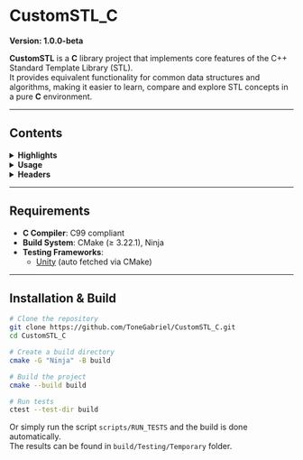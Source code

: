 # CustomSTL_C

**Version: 1.0.0-beta**

**CustomSTL** is a **C** library project that implements core features of the C++ Standard Template Library (STL).  
It provides equivalent functionality for common data structures and algorithms, making it easier to learn, compare and explore STL concepts in a pure **C** environment.

---

## Contents

<details>
<summary><b>Highlights</b></summary>

- Custom STL containers and algorithms have similar functionality to the ones provided by C++ STL standard library.
- Fully type-safe – Templates ensure strict type correctness, avoiding unsafe casting between container types or elements.
- Automatic memory management – Elements are automatically managed and destroyed via default or user-provided functions.
- Consistent, easy-to-learn API – Container and algorithm usage follows a uniform design similar to C++ STL. Simply include the headers.
- No callback functions - Template behavior is achieved via macros. That allows functions to be executed directly, avoiding the overhead of stored callback functions.
- Well-tested – The project includes unit tests and builds the corresponding test executables.

</details>
<!-- END Highlights -->

<details>
<summary><b>Usage</b></summary>

STL C library - the user must declare the desired container or functions via macros and provide a custom name prefix and the desired type.  
Some containers may need additional parameters (e.g. `c_priority_queue.h` needs a function to compare values).  

For common types and pointers is required to use this macro before any other STL definition in order to define basic memory management behavior and operations:
- `DEFINE_DEFAULT_TYPE_PUBLIC_MEMBERS`  

```C
#include "custom/c_priority_queue.h"

DEFINE_DEFAULT_TYPE_PUBLIC_MEMBERS(unsigned int, myuint_t)      // myuint_t is the typedef alias for desired type (use it in container definition)
DEFINE_GENERIC_PRIORITY_QUEUE(UIntPQ, myuint_t, myuint_t_less)  // myuint_t_less was generated by previous macro

int main()
{
    UIntPQ myUIntPQInstance = UIntPQ_create();

    myuint_t val;

    val = 1;
    UIntPQ_insert(&myUIntPQInstance, &val);

    val = 0;
    UIntPQ_insert(&myUIntPQInstance, &val);

    val = 2;
    UIntPQ_insert(&myUIntPQInstance, &val);

    while (!UIntPQ_empty(&myUIntPQInstance))
    {
      printf("Value: %d\n", *UIntPQ_peek(&myUIntPQInstance));
      UIntPQ_pop(&myUIntPQInstance);
    }

    UIntPQ_destroy(&myUIntPQInstance);

    return 0;
}

// Prints:
// Value: 0
// Value: 1
// Value: 2

```

For custom structures is required to use the following macros in order to define custom memory management behavior:
- `DECLARE_CUSTOM_TYPE_PUBLIC_MEMBER_CREATE`
- `DECLARE_CUSTOM_TYPE_PUBLIC_MEMBER_DESTROY`
- `DECLARE_CUSTOM_TYPE_PUBLIC_MEMBER_COPY`
- `DECLARE_CUSTOM_TYPE_PUBLIC_MEMBER_MOVE`
- `DECLARE_CUSTOM_TYPE_PUBLIC_MEMBER_EQUALS`

```C
#include "custom/c_vector.h"

// define custom struct
typedef struct
{
    int a;
    int* b;
} MyStruct;

// define custom memory management behavior

// custom create
DECLARE_CUSTOM_TYPE_PUBLIC_MEMBER_CREATE(MyStruct)
{
    return (MyStruct){
        .a = 0,
        .b = NULL
    };
}

// custom destroy
DECLARE_CUSTOM_TYPE_PUBLIC_MEMBER_DESTROY(MyStruct)
{
    if (target->b)
        free(target->b);
}

// custom copy
DECLARE_CUSTOM_TYPE_PUBLIC_MEMBER_COPY(MyStruct)
{
    if (dest == source) return;

    dest->a = source->a;

    if (dest->b)
        free(dest->b);

    if (source->b)
    {
        dest->b = (int*)malloc(sizeof(int));
        *dest->b = *source->b;
    }
    else
        dest->b = NULL;
}

// custom move
DECLARE_CUSTOM_TYPE_PUBLIC_MEMBER_MOVE(MyStruct)
{
    if (dest == source) return;

    *dest = *source;
    source->a = 0;
    source->b = NULL;
}

// custom equals
DECLARE_CUSTOM_TYPE_PUBLIC_MEMBER_EQUALS(MyStruct)
{
    return left->a == right->a && left->b == right->b;
}

// define the vector for the struct
DEFINE_GENERIC_VECTOR(MyStructVector, MyStruct)

int main()
{
    MyStructVector vec = MyStructVector_create();

    MyStruct s1 = MyStruct_create();
    s1.a = 1;

    MyStruct s2 = MyStruct_create();
    s2.a = 2;

    MyStruct s3 = MyStruct_create();
    s3.a = 3;

    MyStructVector_push_back(&vec, &s1);
    MyStructVector_push_back(&vec, &s2);
    MyStructVector_push_back(&vec, &s3);

    while (!MyStructVector_empty(&vec))
    {
        printf("Value: %d\n", MyStructVector_element_back(&vec)->a);
        MyStructVector_pop_back(&vec);
    }

    MyStructVector_destroy(&vec);
    MyStruct_destroy(&s1);
    MyStruct_destroy(&s2);
    MyStruct_destroy(&s3);

    return 0;
}

// Prints:
// Value: 3
// Value: 2
// Value: 1

```

</details>
<!-- END Usage -->

<details>
<summary><b>Headers</b></summary>

- `c_list` - `c_vector` - `c_queue` - `c_priority_queue` - `c_stack` - `c_pair`
- `c_utility`

</details>
<!-- END C Headers -->

---

## Requirements

- **C Compiler**: C99 compliant
- **Build System**: CMake (≥ 3.22.1), Ninja  
- **Testing Frameworks**:   
  - [Unity](https://github.com/ThrowTheSwitch/Unity) (auto fetched via CMake)  

---

## Installation & Build

```bash
# Clone the repository
git clone https://github.com/ToneGabriel/CustomSTL_C.git
cd CustomSTL_C

# Create a build directory
cmake -G "Ninja" -B build

# Build the project
cmake --build build

# Run tests
ctest --test-dir build
```

Or simply run the script `scripts/RUN_TESTS` and the build is done automatically.   
The results can be found in `build/Testing/Temporary` folder.
